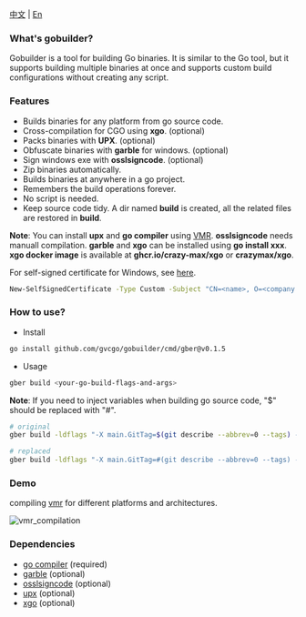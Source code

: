 [中文](https://github.com/gvcgo/gobuilder/blob/main/docs/README_CN.md) | [En](https://github.com/gvcgo/gobuilder)
### What's gobuilder?

Gobuilder is a tool for building Go binaries. It is similar to the Go tool, but it supports building multiple binaries at once and supports custom build configurations without creating any script.

### Features

- Builds binaries for any platform from go source code.
- Cross-compilation for CGO using **xgo**. (optional)
- Packs binaries with **UPX**. (optional)
- Obfuscate binaries with **garble** for windows. (optional)
- Sign windows exe with **osslsigncode**. (optional)
- Zip binaries automatically.
- Builds binaries at anywhere in a go project.
- Remembers the build operations forever.
- No script is needed.
- Keep source code tidy. A dir named **build** is created, all the related files are restored in **build**. 

**Note**: You can install **upx** and **go compiler** using [VMR](https://github.com/gvcgo/version-manager). **osslsigncode** needs manuall compilation. **garble** and **xgo** can be installed using **go install xxx**.
**xgo docker image** is available at **ghcr.io/crazy-max/xgo** or **crazymax/xgo**.

For self-signed certificate for Windows, see [here](https://stackoverflow.com/questions/84847/how-do-i-create-a-self-signed-certificate-for-code-signing-on-windows). 

```bash
New-SelfSignedCertificate -Type Custom -Subject "CN=<name>, O=<company name>, C=CN, L=<location>, S=<location>" -KeyUsage DigitalSignature -FriendlyName "MailTool" -CertStoreLocation "Cert:\CurrentUser\My" -TextExtension @("2.5.29.37={text}1.3.6.1.5.5.7.3.3", "2.5.29.19={text}") -NotAfter (Get-Date).AddYears(10)
```

### How to use?

- Install

```bash
go install github.com/gvcgo/gobuilder/cmd/gber@v0.1.5
```

- Usage

```bash
gber build <your-go-build-flags-and-args>
```

**Note**: If you need to inject variables when building go source code, "$" should be replaced with "#".
```bash
# original
gber build -ldflags "-X main.GitTag=$(git describe --abbrev=0 --tags) -X main.GitHash=$(git show -s --format=%H)  -s -w" ./cmd/vmr/

# replaced
gber build -ldflags "-X main.GitTag=#(git describe --abbrev=0 --tags) -X main.GitHash=#(git show -s --format=%H)  -s -w" ./cmd/vmr
```

### Demo

compiling [vmr](https://github.com/gvcgo/version-manager) for different platforms and architectures.

![vmr_compilation](https://cdn.jsdelivr.net/gh/moqsien/conf_backup@main/gber.gif)

### Dependencies

- [go compiler](https://go.dev/dl/) (required)
- [garble](https://github.com/burrowers/garble) (optional)
- [osslsigncode](https://github.com/mtrojnar/osslsigncode) (optional)
- [upx](https://github.com/upx/upx) (optional)
- [xgo](https://github.com/crazy-max/xgo) (optional)
